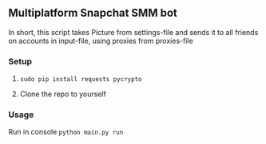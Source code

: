 <h2>Multiplatform Snapchat SMM bot</h2>

In short, this script takes Picture from settings-file and sends it to all friends on accounts in input-file, using proxies from proxies-file

<h3>Setup</h3>

1) <code>sudo pip install requests pycrypto</code> 

2) Clone the repo to yourself

<h3>Usage</h3>

Run in console <code>python main.py run</code>
